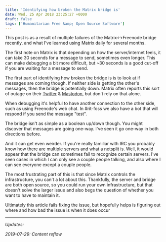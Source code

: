 ```yaml
---
title: 'Identifying how broken the Matrix bridge is'
date: Wed, 25 Apr 2018 23:25:27 +0000
draft: false
tags: ['Humanitarian Free &amp; Open Source Software']
---
```


This post is as a result of multiple failures of the Matrix<->Freenode bridge recently, and what I've learned using Matrix daily for several months.

<!--more-->

The first note on Matrix is that depending on how the server/internet feels, it can take 30 seconds for a message to send, sometimes even longer.
This can make debugging a bit more difficult, but ~30 seconds is a good cut-off if you are waiting for a message to send.

The first part of identifying how broken the bridge is is to look at if messages are coming though. If neither side is getting the other's messages, then the bridge is potentially down.
Matrix often reports this sort of outage on their [Twitter](https://twitter.com/matrixdotorg) & [Mastodon](https://mastodon.matrix.org/@matrix), but don't rely on that alone.

When debugging it's helpful to have another connection to the other side, such as using Freenode's web chat.
In #rit-foss we also have a bot that will respond if you send the message "test".

The bridge isn't as simple as a boolean up/down though.
You might discover that messages are going one-way.
I've seen it go one-way in both directions before.
 
And it can get even weirder.
If you're really familiar with IRC you probably know how there are multiple servers and what a netsplit is.
Well, it would appear that the bridge can sometimes fail to recognize certain servers.
I've seen cases in which I can only see a couple people talking, and also where I can see everyone except a couple people.

The most frustrating part of this is that since Matrix controls the infrastructure, you can't a lot about this.
Thankfully, the server and bridge are both open source, so you could run your own infrastructure, but that doesn't solve the larger issue and also begs the question of whether you want to have to maintain it.

Ultimately this article fails fixing the issue, but hopefully helps is figuring out where and how bad the issue is when it does occur

---

_Updates:_

_2019-07-29: Content reflow_